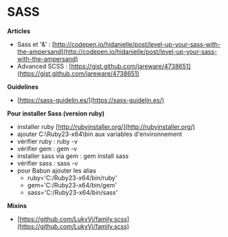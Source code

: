 # SASS

**Articles**

* Sass et '&' : [http://codepen.io/hidanielle/post/level-up-your-sass-with-the-ampersand](http://codepen.io/hidanielle/post/level-up-your-sass-with-the-ampersand)
* Advanced SCSS : [https://gist.github.com/jareware/4738651](https://gist.github.com/jareware/4738651)

**Guidelines**

* [https://sass-guidelin.es/](https://sass-guidelin.es/)

**Pour installer Sass \(version ruby\)**

* installer ruby [http://rubyinstaller.org/](http://rubyinstaller.org/) 
* ajouter C:\Ruby23-x64\bin aux variables d'environnement
* vérifier ruby : ruby -v
* vérifier gem : gem -v
* installer sass via gem : gem install sass
* vérifier sass : sass -v
* pour Babun ajouter les alias 
  * ruby='C:/Ruby23-x64/bin/ruby'
  * gem='C:/Ruby23-x64/bin/gem'
  * sass='C:/Ruby23-x64/bin/sass'

**Mixins**

* [https://github.com/LukyVj/family.scss](https://github.com/LukyVj/family.scss)

